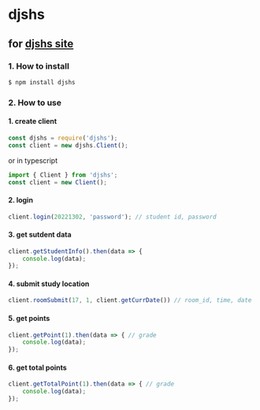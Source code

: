 # djshs
## for [djshs site](https://djshs.kr)

### 1. How to install
```bash
$ npm install djshs
```

### 2. How to use

#### 1. create client
```javascript
const djshs = require('djshs');
const client = new djshs.Client();
```
or in typescript
```typescript
import { Client } from 'djshs';
const client = new Client();
```

#### 2. login
```javascript
client.login(20221302, 'password'); // student id, password
```

#### 3. get sutdent data
```javascript
client.getStudentInfo().then(data => {
    console.log(data);
});
```

#### 4. submit study location
```javascript
client.roomSubmit(17, 1, client.getCurrDate()) // room_id, time, date
```

#### 5. get points
```javascript
client.getPoint(1).then(data => { // grade
    console.log(data);
});
```

#### 6. get total points
```javascript
client.getTotalPoint(1).then(data => { // grade
    console.log(data);
});
```
